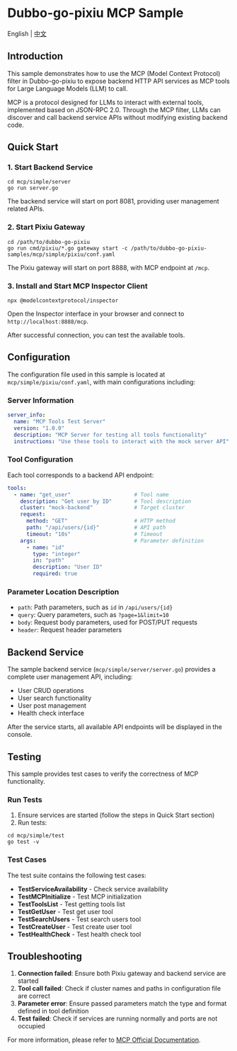 # Dubbo-go-pixiu MCP Sample

English | [中文](./README_zh.md)

## Introduction

This sample demonstrates how to use the MCP (Model Context Protocol) filter in Dubbo-go-pixiu to expose backend HTTP API services as MCP tools for Large Language Models (LLM) to call.

MCP is a protocol designed for LLMs to interact with external tools, implemented based on JSON-RPC 2.0. Through the MCP filter, LLMs can discover and call backend service APIs without modifying existing backend code.

## Quick Start

### 1. Start Backend Service

```shell
cd mcp/simple/server
go run server.go
```

The backend service will start on port 8081, providing user management related APIs.

### 2. Start Pixiu Gateway

```shell
cd /path/to/dubbo-go-pixiu
go run cmd/pixiu/*.go gateway start -c /path/to/dubbo-go-pixiu-samples/mcp/simple/pixiu/conf.yaml
```

The Pixiu gateway will start on port 8888, with MCP endpoint at `/mcp`.

### 3. Install and Start MCP Inspector Client

```shell
npx @modelcontextprotocol/inspector
```

Open the Inspector interface in your browser and connect to `http://localhost:8888/mcp`.

After successful connection, you can test the available tools.

## Configuration

The configuration file used in this sample is located at `mcp/simple/pixiu/conf.yaml`, with main configurations including:

### Server Information

```yaml
server_info:
  name: "MCP Tools Test Server"
  version: "1.0.0"
  description: "MCP Server for testing all tools functionality"
  instructions: "Use these tools to interact with the mock server API"
```

### Tool Configuration

Each tool corresponds to a backend API endpoint:

```yaml
tools:
  - name: "get_user"                    # Tool name
    description: "Get user by ID"       # Tool description
    cluster: "mock-backend"             # Target cluster
    request:
      method: "GET"                     # HTTP method
      path: "/api/users/{id}"           # API path
      timeout: "10s"                    # Timeout
    args:                               # Parameter definition
      - name: "id"
        type: "integer"
        in: "path"
        description: "User ID"
        required: true
```

### Parameter Location Description

- `path`: Path parameters, such as `id` in `/api/users/{id}`
- `query`: Query parameters, such as `?page=1&limit=10`
- `body`: Request body parameters, used for POST/PUT requests
- `header`: Request header parameters

## Backend Service

The sample backend service (`mcp/simple/server/server.go`) provides a complete user management API, including:

- User CRUD operations
- User search functionality
- User post management
- Health check interface

After the service starts, all available API endpoints will be displayed in the console.

## Testing

This sample provides test cases to verify the correctness of MCP functionality.

### Run Tests

1. Ensure services are started (follow the steps in Quick Start section)
2. Run tests:

```shell
cd mcp/simple/test
go test -v
```

### Test Cases

The test suite contains the following test cases:

- **TestServiceAvailability** - Check service availability
- **TestMCPInitialize** - Test MCP initialization
- **TestToolsList** - Test getting tools list
- **TestGetUser** - Test get user tool
- **TestSearchUsers** - Test search users tool
- **TestCreateUser** - Test create user tool
- **TestHealthCheck** - Test health check tool

## Troubleshooting

1. **Connection failed**: Ensure both Pixiu gateway and backend service are started
2. **Tool call failed**: Check if cluster names and paths in configuration file are correct
3. **Parameter error**: Ensure passed parameters match the type and format defined in tool definition
4. **Test failed**: Check if services are running normally and ports are not occupied

For more information, please refer to [MCP Official Documentation](https://github.com/modelcontextprotocol/specification).